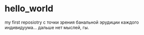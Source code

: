 # hello_world
my first reposiotry
с точки зрения банальной эрудиции каждого индивидуума... дальше нет мыслей, гы.
